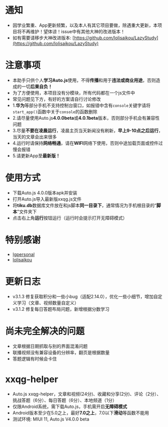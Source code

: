 # 通知
* 因学业繁重、App更新频繁，以及本人有其它项目要做，除遇重大更新，本项目将不再维护！望体谅！issue中有其他大神的改进版本！
* 如有需要请移步大神改进版本:
[https://github.com/lolisaikou/LazyStudy](https://github.com/lolisaikou/LazyStudy)

# 注意事项
* 本助手只供个人**学习Auto.js**使用，不得**传播**和用于**违法或商业用途**，否则造成的一切**后果自负！**
* 为了方便使用，本项目没有分模块，所有代码都在一个js文件中
* 常见问题见下方，有好的方案请自行讨论修改
* 1.**华为**等部分手机不支持控制台窗口，如报错中含有`console`关键字请将`start_app()`函数中关于`console`的函数删除
* 2.请尽量使用Auto.js**4.0.0beta**或**4.0.1beta**版本，否则部分手机会有兼容性问题
* 3.尽量**不要在凌晨运行**，凌晨主页当天新闻没有刷新，**早上9-10点之后运行**，当天的文章会出来很多
* 4.运行时请保持**网络畅通**，请在**WIFI**网络下使用，否则中途加载页面或控件过慢会报错
* 5.请更新App至**最新版！**

# 使用方式
* 下载Auto.js 4.0.0版本apk并安装
* 打开Auto.js导入最新版xxqg.js文件
* 将**tiku.db**数据库文件放在和js脚本**同一目录下**，通常情况为手机根目录的“**脚本**”文件夹下
* 点击右上角**运行**按钮运行（运行时会提示打开无障碍模式）

# 特别感谢
* [lgpersonal](https://github.com/lgpersonal/LazyStudy)
* [lolisaikou](https://github.com/lolisaikou/LazyStudy)

# 更新日志
* v3.1.3 修复获取积分和一些小bug（适配2.14.0），优化一些小细节，增加自定义学习（文章、视频数量自定义）
* v3.1.2 修复每日答题布局问题，新增根据分数学习

# 尚未完全解决的问题
* 文章根据日期抓取与别的界面混淆问题
* 联播视频没有兼容设备的分辨率，翻页是根据数量
* 答题逻辑有时候会卡住

# xxqg-helper
* Auto.js xxqg-helper，文章和视频(24分)、收藏和分享(2分)、评论（2分）、挑战答题（6分）、每日答题（6分）、本地频道（1分）
* 仅限Android系统，需下载Auto.js，手机需开启**无障碍模式**
* Android版本至少在5.0之上，最好**7.0之上**，7.0以下**滑动**等函数不能用
* 测试环境: MIUI 11, Auto.js V4.0.0 beta
